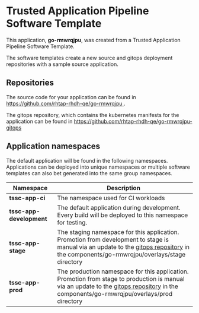 # Trusted Application Pipeline Software Template

This application, **go-rmwrqjpu**, was created from a Trusted Application Pipeline Software Template.

The software templates create a new source and gitops deployment repositories with a sample source application. 

## Repositories

The source code for your application can be found in [https://github.com/rhtap-rhdh-qe/go-rmwrqjpu ](https://github.com/rhtap-rhdh-qe/go-rmwrqjpu ).
 
The gitops repository, which contains the kubernetes manifests for the application can be found in 
[https://github.com/rhtap-rhdh-qe/go-rmwrqjpu-gitops ](https://github.com/rhtap-rhdh-qe/go-rmwrqjpu-gitops ) 

## Application namespaces 

The default application will be found in the following namespaces. Applications can be deployed into unique namespaces or multiple software templates can also bet generated into the same group namespaces.  

|  Namespace   |  Description   |  
| -------- | -------- |
| **tssc-app-ci** | The namespace used for CI workloads |
| **tssc-app-development** | The default application during development. Every build will be deployed to this namespace for testing. |
| **tssc-app-stage** | The staging namespace for this application. Promotion from development to stage is manual via an update to the [gitops repository](https://github.com/rhtap-rhdh-qe/go-rmwrqjpu-gitops ) in the components/go-rmwrqjpu/overlays/stage directory |
| **tssc-app-prod** | The production namespace for this application. Promotion from stage to production is manual via an update to the [gitops repository](https://github.com/rhtap-rhdh-qe/go-rmwrqjpu-gitops ) in the components/go-rmwrqjpu/overlays/prod directory |
